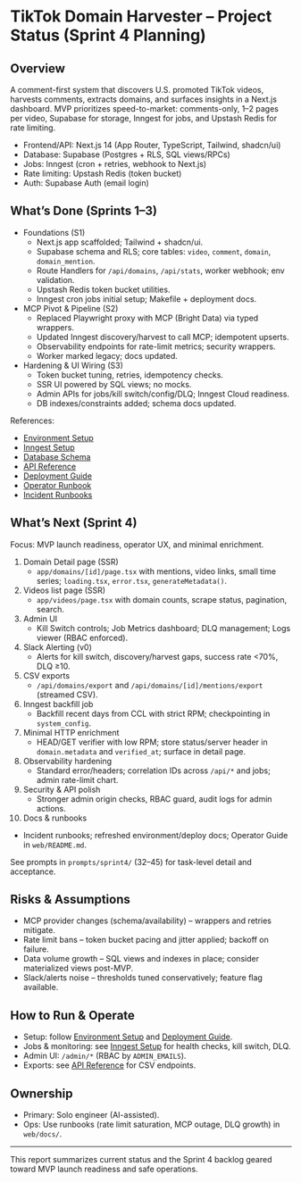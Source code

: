 # TikTok Domain Harvester – Project Status (Sprint 4 Planning)

## Overview

A comment-first system that discovers U.S. promoted TikTok videos, harvests comments, extracts domains, and surfaces insights in a Next.js dashboard. MVP prioritizes speed-to-market: comments-only, 1–2 pages per video, Supabase for storage, Inngest for jobs, and Upstash Redis for rate limiting.

- Frontend/API: Next.js 14 (App Router, TypeScript, Tailwind, shadcn/ui)
- Database: Supabase (Postgres + RLS, SQL views/RPCs)
- Jobs: Inngest (cron + retries, webhook to Next.js)
- Rate limiting: Upstash Redis (token bucket)
- Auth: Supabase Auth (email login)

## What’s Done (Sprints 1–3)

- Foundations (S1)
  - Next.js app scaffolded; Tailwind + shadcn/ui.
  - Supabase schema and RLS; core tables: `video`, `comment`, `domain`, `domain_mention`.
  - Route Handlers for `/api/domains`, `/api/stats`, worker webhook; env validation.
  - Upstash Redis token bucket utilities.
  - Inngest cron jobs initial setup; Makefile + deployment docs.
- MCP Pivot & Pipeline (S2)
  - Replaced Playwright proxy with MCP (Bright Data) via typed wrappers.
  - Updated Inngest discovery/harvest to call MCP; idempotent upserts.
  - Observability endpoints for rate-limit metrics; security wrappers.
  - Worker marked legacy; docs updated.
- Hardening & UI Wiring (S3)
  - Token bucket tuning, retries, idempotency checks.
  - SSR UI powered by SQL views; no mocks.
  - Admin APIs for jobs/kill switch/config/DLQ; Inngest Cloud readiness.
  - DB indexes/constraints added; schema docs updated.

References:

- [Environment Setup](../web/docs/ENVIRONMENT.md)
- [Inngest Setup](../INNGEST_SETUP.md)
- [Database Schema](../supabase/schema_documentation.md)
- [API Reference](../web/docs/api-reference.md)
- [Deployment Guide](../DEPLOYMENT.md)
- [Operator Runbook](../web/docs/operator-runbook.md)
- [Incident Runbooks](../web/docs/incidents.md)

## What’s Next (Sprint 4)

Focus: MVP launch readiness, operator UX, and minimal enrichment.

1. Domain Detail page (SSR)
   - `app/domains/[id]/page.tsx` with mentions, video links, small time series; `loading.tsx`, `error.tsx`, `generateMetadata()`.
2. Videos list page (SSR)
   - `app/videos/page.tsx` with domain counts, scrape status, pagination, search.
3. Admin UI
   - Kill Switch controls; Job Metrics dashboard; DLQ management; Logs viewer (RBAC enforced).
4. Slack Alerting (v0)
   - Alerts for kill switch, discovery/harvest gaps, success rate <70%, DLQ ≥10.
5. CSV exports
   - `/api/domains/export` and `/api/domains/[id]/mentions/export` (streamed CSV).
6. Inngest backfill job
   - Backfill recent days from CCL with strict RPM; checkpointing in `system_config`.
7. Minimal HTTP enrichment
   - HEAD/GET verifier with low RPM; store status/server header in `domain.metadata` and `verified_at`; surface in detail page.
8. Observability hardening
   - Standard error/headers; correlation IDs across `/api/*` and jobs; admin rate-limit chart.
9. Security & API polish
   - Stronger admin origin checks, RBAC guard, audit logs for admin actions.
10. Docs & runbooks

- Incident runbooks; refreshed environment/deploy docs; Operator Guide in `web/README.md`.

See prompts in `prompts/sprint4/` (32–45) for task-level detail and acceptance.

## Risks & Assumptions

- MCP provider changes (schema/availability) – wrappers and retries mitigate.
- Rate limit bans – token bucket pacing and jitter applied; backoff on failure.
- Data volume growth – SQL views and indexes in place; consider materialized views post-MVP.
- Slack/alerts noise – thresholds tuned conservatively; feature flag available.

## How to Run & Operate

- Setup: follow [Environment Setup](../web/docs/ENVIRONMENT.md) and [Deployment Guide](../DEPLOYMENT.md).
- Jobs & monitoring: see [Inngest Setup](../INNGEST_SETUP.md) for health checks, kill switch, DLQ.
- Admin UI: `/admin/*` (RBAC by `ADMIN_EMAILS`).
- Exports: see [API Reference](../web/docs/api-reference.md) for CSV endpoints.

## Ownership

- Primary: Solo engineer (AI-assisted).
- Ops: Use runbooks (rate limit saturation, MCP outage, DLQ growth) in `web/docs/`.

---

This report summarizes current status and the Sprint 4 backlog geared toward MVP launch readiness and safe operations.
